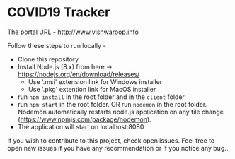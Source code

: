 # COVID19 Tracker

The portal URL - http://www.vishwaroop.info

Follow these steps to run locally - 

- Clone this repository. 
- Install Node.js (8.x) from here -> https://nodejs.org/en/download/releases/
    - Use '.msi' extension link for Windows installer
    - Use '.pkg' extention link for MacOS installer 
- run `npm install` in the root folder and in the `client` folder
- run `npm start` in the root folder. OR run `nodemon` in the root folder. Nodemon automatically restarts node.js application on any file change (https://www.npmjs.com/package/nodemon).
- The application will start on localhost:8080

If you wish to contribute to this project, check open issues. Feel free to open new issues if you have any recommendation or if you notice any bug..

